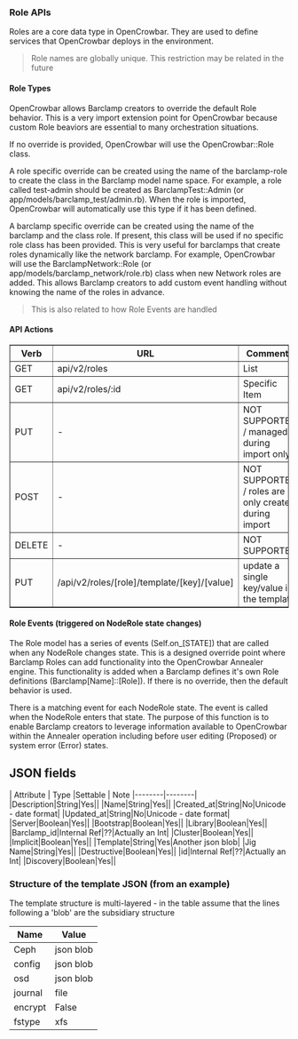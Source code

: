 ### Role APIs

Roles are a core data type in OpenCrowbar.  They are used to define services that OpenCrowbar deploys in the environment.  

> Role names are globally unique. This restriction may be related in the future

#### Role Types

OpenCrowbar allows Barclamp creators to override the default Role behavior.  This is a very import extension point for OpenCrowbar because custom Role beaviors are essential to many orchestration situations.

If no override is provided, OpenCrowbar will use the OpenCrowbar::Role class.

A role specific override can be created using the name of the barclamp-role to create the class in the Barclamp model name space.  For example, a role called test-admin should be created as BarclampTest::Admin (or app/models/barclamp_test/admin.rb).  When the role is imported, OpenCrowbar will automatically use this type if it has been defined.

A barclamp specific override can be created using the name of the barclamp and the class role.  If present, this class will be used if no specific role class has been provided.  This is very useful for barclamps that create roles dynamically like the network barclamp.  For example, OpenCrowbar will use the BarclampNetwork::Role (or app/models/barclamp_network/role.rb) class when new Network roles are added.  This allows Barclamp creators to add custom event handling without knowing the name of the roles in advance.

> This is also related to how Role Events are handled


#### API Actions

<table border=1>
<tr><th> Verb </th><th> URL </th><th> Comments </th></tr>
<tr><td> GET  </td>
  <td> api/v2/roles </td>
  <td> List </td></tr>
<tr><td> GET  </td>
  <td> api/v2/roles/:id </td>
  <td> Specific Item </td></tr>
<tr><td> PUT </td>
  <td> - </td>
  <td> NOT SUPPORTED / managed during import only </td></tr>
<tr><td> POST  </td>
  <td> - </td>
  <td> NOT SUPPORTED / roles are only created during import </td></tr>
<tr><td> DELETE  </td>
  <td> - </td>
  <td> NOT SUPPORTED </td></tr>
<tr><td> PUT  </td>
  <td> /api/v2/roles/[role]/template/[key]/[value] </td>
  <td> update a single key/value in the template </td></tr>

</table>

#### Role Events (triggered on NodeRole state changes)

The Role model has a series of events (Self.on_[STATE]) that are called when any NodeRole changes state.  This is a designed override point where Barclamp Roles can add functionality into the OpenCrowbar Annealer engine.  This functionality is added when a Barclamp defines it's own Role definitions (Barclamp[Name]::[Role]).  If there is no override, then the default behavior is used.

There is a matching event for each NodeRole state.  The event is called when the NodeRole enters that state.  The purpose of this function is to enable Barclamp creators to leverage information available to OpenCrowbar within the Annealer operation including before user editing (Proposed) or system error (Error) states.

## JSON fields

| Attribute | Type |Settable | Note
|--------|--------|
|Description|String|Yes||
|Name|String|Yes||
|Created_at|String|No|Unicode - date format|
|Updated_at|String|No|Unicode - date format|
|Server|Boolean|Yes||
|Bootstrap|Boolean|Yes||
|Library|Boolean|Yes||
|Barclamp_id|Internal Ref|??|Actually an Int|
|Cluster|Boolean|Yes||
|Implicit|Boolean|Yes||
|Template|String|Yes|Another json blob|
|Jig Name|String|Yes||
|Destructive|Boolean|Yes||
|id|Internal Ref|??|Actually an Int|
|Discovery|Boolean|Yes||

### Structure of the template JSON (from an example)

The template structure is multi-layered - in the table assume that the lines following a 'blob' are the subsidiary structure

|Name|Value
|--------|--------|
|Ceph|json blob|
|config|json blob|
|osd|json blob|
|journal|file|
|encrypt|False|
|fstype|xfs|





